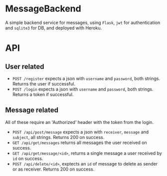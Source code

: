 # MessageBackend

A simple backend service for messages, using `Flask`, `jwt` for authentication and `sqlite3` for DB, and deployed with Heroku.

# API

## User related
+ `POST /register` expects a json with `username` and `password`, both strings. Returns the user if successful.
+ `POST /login` expects a json with `username` and `password`, both strings. Returns a token if successful.

## Message related
All of these require an 'Authorized' header with the token from the login.
+ `POST /api/post/message` expects a json with `receiver`, `message` and `subject`, all strings. Returns 200 on success.
+ `GET /api/get/messages` returns all messages the user received on success.
+ `GET /api/get/message/<id>`, returns a single message a user received by `id` on success.
+ `POST /api/delete/<id>`, exptects an `id` of message to delete as sender or as receiver. Returns 200 on success.

